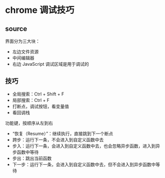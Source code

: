 # chrome 调试技巧

## source

界面分为三大块：

- 左边文件资源
- 中间编辑器
- 右边 JavaScript 调试区域是用于调试的

## 技巧

- 全局搜索：Ctrl + Shift + F
- 局部搜索：Ctrl + F
- 打断点，调试按钮，看变量值
- 看回调栈

功能键，按顺序从左到右

- “恢复（Resume）”：继续执行，直接跳到下一个断点
- 跨步：运行下一条，不会进入到自定义函数中去
- 步入：运行下一条，会进入到自定义函数中去，也会忽略异步函数，进入到异步函数中等待
- 步出：跳出当前函数
- 下一步：运行下一条，会进入到自定义函数中去，但不会进入到异步函数中等待

